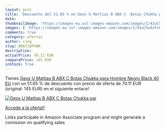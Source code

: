 ```yaml
---
layout: post
title: 'Descuento del 51.65 % en Geox U Mattias B ABX C  Botas Chukka par'
date: 
thumbnailImage: 'https://images-eu.ssl-images-amazon.com/images/I/41uC5u6xFsL._SL200_.jpg'
images: [ 'https://images-eu.ssl-images-amazon.com/images/I/41uC5u6xFsL._SL200_.jpg' ]
comments: true
category: ofertas
author: ring
slug: B06Y2QPYWR
description:
actualPrice: 70.11 EUR
comparePrice: 145 EUR
inStock: true
---
```


Tienes [Geox U Mattias B ABX C  Botas Chukka para Hombre  Negro  Black   40 EU](https://www.amazon.es/dp/B06Y2QPYWR/?tag=tolees-21) con un 51.65 % de descuento con precio de oferta de 70.11 EUR (original: 145 EUR) en el siguiente enlace!

[![Geox U Mattias B ABX C  Botas Chukka par](https://images-eu.ssl-images-amazon.com/images/I/41uC5u6xFsL._SL200_.jpg)](https://www.amazon.es/dp/B06Y2QPYWR/?tag=tolees-21)

[Accede a la oferta!!](https://www.amazon.es/dp/B06Y2QPYWR/?tag=tolees-21)

Links participate in Amazon Associate program and might generate a comission on qualifying sales


